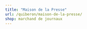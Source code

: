 ```yaml
---
title: "Maison de la Presse"
url: /quiberon/maison-de-la-presse/
shop: marchand de journaux
---
```

